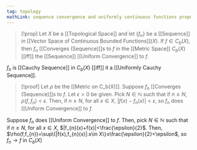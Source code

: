 ```yaml
---
tag: topology
mathLink: sequence convergence and uniformly continuous functions proposition
---
```

>[!prop]
Let $X$ be a [[Topological Space]] and let $\{f_{n}\}$ be a [[Sequence]] in [[Vector Space of Continuous Bounded Functions]]$(X)$. If $f\in C_{b}(X)$, then $f_{n}$ [[Converges (Sequence)]]s to $f$ in the [[Metric Space]] $C_{b}(X)$ [[iff]] the [[Sequence]] [[Uniform Convergence]] to $f$.
>
$f_{n}$ is [[Cauchy Sequence]] in $C_{b}(X)$ [[iff]] it a [[Uniformly Cauchy Sequence]].

>[!proof]
Let $\rho$ be the [[Metric on C_b(X)]]. Suppose $f_{n}$ [[Converges (Sequence)]]s to $f$. Let $\epsilon>0$ be given. Pick $N\in \mathbb{N}$ such that if $n≥N$, $\rho(f,f_{n})<\epsilon$. Then, if $n≥N$, for all $x\in X$, $|f(x)-f_{n}(x)|<\epsilon$, so $f_{n}$ does [[Uniform Convergence]] to $f$.
>
Suppose $f_{n}$ does [[Uniform Convergence]] to $f$. Then, pick $N\in \mathbb{N}$ such that if $n≥N$, for all $x\in X$, $|f_{n}(x)+f(x)|<\frac{\epsilon}{2}$. Then, $\rho(f,f_{n})=\sup\{|f(x),f_{n}(x)|:x\in X\}≤\frac{\epsilon}{2}<\epsilon$, so $f_{n}\rightarrow f$ in $C_{b}(X)$
